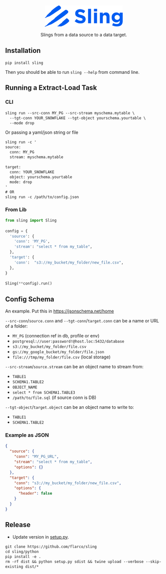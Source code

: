 <p align="center"><img src="logo-with-text.png" alt="drawing" width="250"/></p>

<p align="center">Slings from a data source to a data target.</p>

## Installation

`pip install sling`

Then you should be able to run `sling --help` from command line.

## Running a Extract-Load Task

### CLI

```shell
sling run --src-conn MY_PG --src-stream myschema.mytable \
  --tgt-conn YOUR_SNOWFLAKE --tgt-object yourschema.yourtable \
  --mode drop
```

Or passing a yaml/json string or file

```shell
sling run -c '
source:
  conn: MY_PG
  stream: myschema.mytable

target:
  conn: YOUR_SNOWFLAKE
  object: yourschema.yourtable
  mode: drop
'
# OR
sling run -c /path/to/config.json
```

### From Lib

```python
from sling import Sling

config = {
  'source': {
    'conn': 'MY_PG',
    'stream': "select * from my_table",
  },
  'target': {
    'conn':  "s3://my_bucket/my_folder/new_file.csv",
  },
}

Sling(**config).run()
```

## Config Schema

An example. Put this in https://jsonschema.net/home

`--src-conn`/`source.conn` and `--tgt-conn`/`target.conn`  can be a name or URL of a folder:
- `MY_PG` (connection ref in db, profile or env)
- `postgresql://user:password!@host.loc:5432/database`
- `s3://my_bucket/my_folder/file.csv`
- `gs://my_google_bucket/my_folder/file.json`
- `file:///tmp/my_folder/file.csv` (local storage)

`--src-stream`/`source.stream` can be an object name to stream from:
- `TABLE1`
- `SCHEMA1.TABLE2`
- `OBJECT_NAME`
- `select * from SCHEMA1.TABLE3`
- `/path/to/file.sql` (if source conn is DB)

`--tgt-object`/`target.object` can be an object name to write to:
- `TABLE1`
- `SCHEMA1.TABLE2`

### Example as JSON

```json
{
  "source": {
    "conn": "MY_PG_URL",
    "stream": "select * from my_table",
    "options": {}
  },
  "target": {
    "conn": "s3://my_bucket/my_folder/new_file.csv",
    "options": {
      "header": false
    }
  }
}
```

## Release

- Update version in [setup.py](./setup.py).

```
git clone https://github.com/flarco/sling
cd sling/python
pip install -e .
rm -rf dist && python setup.py sdist && twine upload --verbose --skip-existing dist/*
```